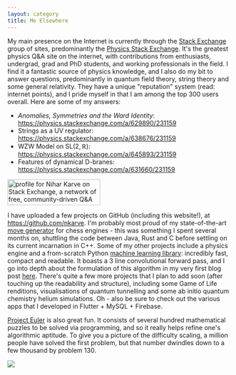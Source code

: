 ```yaml
---
layout: category
title: Me Elsewhere
---
```


My main presence on the Internet is currently through the [Stack Exchange](https://stackexchange.com/) group of sites, predominantly the [Physics Stack Exchange](https://physics.stackexchange.com/). It's the greatest physics Q&A site on the internet, with contributions from enthusiasts, undergrad, grad and PhD students, and working professionals in the field. I find it a fantastic source of physics knowledge, and I also do my bit to answer questions, predominantly in quantum field theory, string theory and some general relativity. They have a unique "reputation" system (read: internet points), and I pride myself in that I am among the top 300 users overall. Here are some of my answers:

- *Anomalies, Symmetries and the Ward Identity*: https://physics.stackexchange.com/a/629890/231159
- Strings as a UV regulator: https://physics.stackexchange.com/a/638676/231159
- WZW Model on $\mathrm{SL}(2,\mathbb R)$: https://physics.stackexchange.com/a/645893/231159
- Features of dynamical D-branes: https://physics.stackexchange.com/a/631660/231159

<a href="https://stackexchange.com/users/14629989"><img src="https://stackexchange.com/users/flair/14629989.png" width="208" height="58" alt="profile for Nihar Karve on Stack Exchange, a network of free, community-driven Q&amp;A sites" title="Profile for Nihar Karve on Stack Exchange, a network of free, community-driven Q&amp;A sites"></a>

I have uploaded a few projects on GitHub (including this website!), at https://github.com/nkarve. I'm probably most proud of my state-of-the-art [move generator](https://github.com/nkarve/surge) for chess engines - this was something I spent several months on, shuttling the code between Java, Rust and C before settling on its current incarnation in C++. Some of my other projects include a physics engine and a from-scratch Python [machine learning library](https://github.com/nkarve/twistml): incredibly fast, compact and readable. It boasts a 3 line convolutional forward pass, and I go into depth about the formulation of this algorithm in my very first blog post [here](https://nkarve.github.io/blog/2020/07/07/conv.html). There's quite a few more projects that I plan to add soon (after touching up the readability and structure), including some Game of Life renditions, visualisations of quantum tunnelling and some ab initio quantum chemistry helium simulations. Oh - also be sure to check out the various apps that I developed in Flutter + MySQL + Firebase.

[Project Euler](https://projecteuler.net/about) is also great fun. It consists of several hundred mathematical puzzles to be solved via programming, and so it really helps refine one's algorithmic aptitude. To give you a picture of the difficulty scaling, a million people have solved the first problem, but that number dwindles down to a few thousand by problem 130.

<a href="https://projecteuler.net/about"><img src="https://projecteuler.net/profile/NiharKarve.png"></a>
